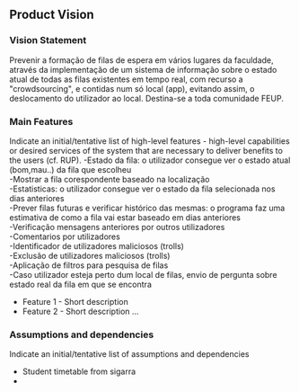 
## Product Vision

### Vision Statement

Prevenir a formação de filas de espera em vários lugares da faculdade, através da implementação de um sistema de informação sobre o estado atual de todas as filas existentes em tempo real, com recurso a "crowdsourcing", e contidas num só local (app), evitando assim, o deslocamento do utilizador ao local. Destina-se a toda comunidade FEUP. 

### Main Features
Indicate an  initial/tentative list of high-level features - high-level capabilities or desired services of the system that are necessary to deliver benefits to the users (cf. RUP).
  -Estado da fila: o utilizador consegue ver o estado atual (bom,mau..) da fila que escolheu<br>
  -Mostrar a fila corespondente baseado na localização<br>
  -Estatisticas: o utilizador consegue ver o estado da fila selecionada nos dias anteriores<br>
  -Prever filas futuras e verificar histórico das mesmas: o programa faz uma estimativa de como a fila vai estar baseado em dias anteriores<br>
  -Verificação mensagens anteriores por outros utilizadores<br>
  -Comentarios por utilizadores<br>
  -Identificador de utilizadores maliciosos (trolls)<br>
  -Exclusão de utilizadores maliciosos (trolls)<br>
  -Aplicação de filtros para pesquisa de filas<br>
  -Caso utilizador esteja perto dum local de filas, envio de pergunta sobre estado real da fila em que se encontra<br>
 - Feature 1 - Short description
 - Feature 2 - Short description
...

### Assumptions and dependencies
Indicate an  initial/tentative list of assumptions and dependencies 

- Student timetable from sigarra
- 

